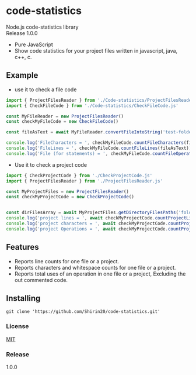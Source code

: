 # code-statistics
Node.js code-statistics library<br/>
Release 1.0.0

* Pure JavaScript
* Show code statistics for your project files written in javascript, java, c++, c.


## Example

* use it to check a file code
```javascript
import { ProjectFilesReader } from './Code-statistics/ProjectFilesReader.js'
import { CheckFileCode } from './Code-statistics/CheckFileCode.js'

const MyFileReader = new ProjectFilesReader()
const checkMyFileCode = new CheckFileCode()

const fileAsText = await MyFileReader.convertFileIntoString('test-folder/test-file1.js')

console.log('FileCharacters = ', checkMyFileCode.countFileCharacters(fileAsText))
console.log('FileLines = ', checkMyFileCode.countFileLines(fileAsText))
console.log('File (for statements) = ', checkMyFileCode.countFileOperations(fileAsText, 'for'))
```
* Use it to check a project code
```javascript
import { CheckProjectCode } from './CheckProjectCode.js'
import { ProjectFilesReader } from './ProjectFilesReader.js'

const MyProjectFiles = new ProjectFilesReader()
const checkMyProjectCode = new CheckProjectCode()


const dirFilesArray = await MyProjectFiles.getDirectoryFilesPaths('folder-example')
console.log('project lines = ', await checkMyProjectCode.countProjectLines(dirFilesArray))
console.log('project characters = ', await checkMyProjectCode.countProjectCharacters(dirFilesArray))
console.log('project Operations = ', await checkMyProjectCode.countProjectOperations(dirFilesArray, 'for'))
```

## Features

+ Reports line counts for one file or a project.
+ Reports characters and whitespace counts for one file or a project.
+ Reports total uses of an operation in one file or a project, Excluding the out commented code.



## Installing

```shell
git clone 'https://github.com/Shirin20/code-statistics.git'
```
### License  
[MIT](https://libraries.io/licenses/MIT)

### Release  
1.0.0



